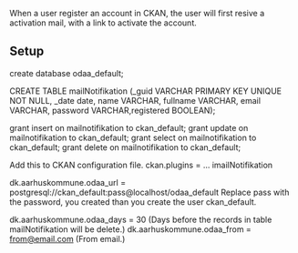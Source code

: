 ﻿When a user register an account in CKAN, the user will first resive a activation mail, with a link to activate the account.

Setup
-----------------
create database odaa_default;

CREATE TABLE mailNotifikation (_guid VARCHAR PRIMARY KEY UNIQUE NOT NULL, _date date, name VARCHAR, fullname VARCHAR, email VARCHAR, password VARCHAR,registered BOOLEAN);

grant insert on mailnotifikation to ckan_default;
grant update on mailnotifikation to ckan_default;
grant select on mailnotifikation to ckan_default;
grant delete on mailnotifikation to ckan_default;

Add this to CKAN configuration file.
ckan.plugins = ... imailNotifikation

dk.aarhuskommune.odaa_url = postgresql://ckan_default:pass@localhost/odaa_default
	Replace pass with the password, you created than you create the user ckan_default.
	
dk.aarhuskommune.odaa_days = 30 (Days before the records in table mailNotifikation will be delete.)
dk.aarhuskommune.odaa_from = from@email.com (From email.)

